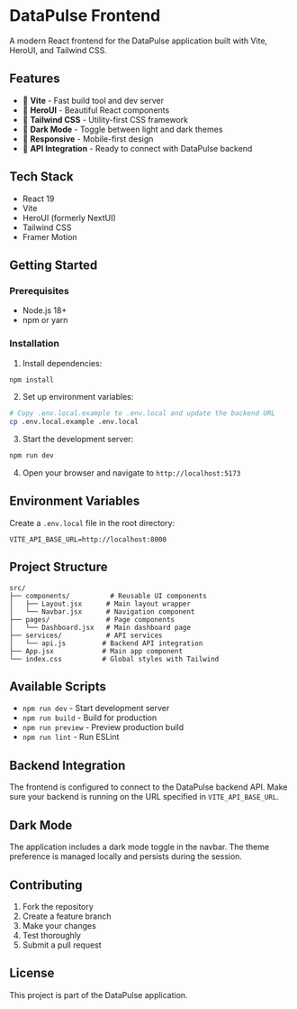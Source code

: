 # DataPulse Frontend

A modern React frontend for the DataPulse application built with Vite, HeroUI, and Tailwind CSS.

## Features

- 🚀 **Vite** - Fast build tool and dev server
- 🎨 **HeroUI** - Beautiful React components
- 🎯 **Tailwind CSS** - Utility-first CSS framework
- 🌙 **Dark Mode** - Toggle between light and dark themes
- 📱 **Responsive** - Mobile-first design
- 🔗 **API Integration** - Ready to connect with DataPulse backend

## Tech Stack

- React 19
- Vite
- HeroUI (formerly NextUI)
- Tailwind CSS
- Framer Motion

## Getting Started

### Prerequisites

- Node.js 18+
- npm or yarn

### Installation

1. Install dependencies:

```bash
npm install
```

2. Set up environment variables:

```bash
# Copy .env.local.example to .env.local and update the backend URL
cp .env.local.example .env.local
```

3. Start the development server:

```bash
npm run dev
```

4. Open your browser and navigate to `http://localhost:5173`

## Environment Variables

Create a `.env.local` file in the root directory:

```env
VITE_API_BASE_URL=http://localhost:8000
```

## Project Structure

```
src/
├── components/          # Reusable UI components
│   ├── Layout.jsx      # Main layout wrapper
│   └── Navbar.jsx      # Navigation component
├── pages/              # Page components
│   └── Dashboard.jsx   # Main dashboard page
├── services/           # API services
│   └── api.js         # Backend API integration
├── App.jsx            # Main app component
└── index.css          # Global styles with Tailwind
```

## Available Scripts

- `npm run dev` - Start development server
- `npm run build` - Build for production
- `npm run preview` - Preview production build
- `npm run lint` - Run ESLint

## Backend Integration

The frontend is configured to connect to the DataPulse backend API. Make sure your backend is running on the URL specified in `VITE_API_BASE_URL`.

## Dark Mode

The application includes a dark mode toggle in the navbar. The theme preference is managed locally and persists during the session.

## Contributing

1. Fork the repository
2. Create a feature branch
3. Make your changes
4. Test thoroughly
5. Submit a pull request

## License

This project is part of the DataPulse application.
